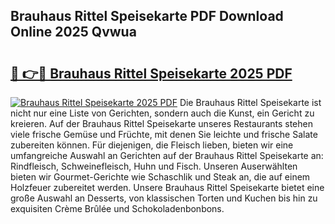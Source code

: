## Brauhaus Rittel Speisekarte PDF Download Online 2025 Qvwua

# <h2><a href="http://gc8z8o4.nevu.top/?p=Brauhaus+Rittel+Speisekarte">🔗 👉🔴 Brauhaus Rittel Speisekarte 2025 PDF</a></h2>

[![Brauhaus Rittel Speisekarte 2025 PDF](https://i.imgur.com/dBaPXMq.png)](http://gc8z8o4.nevu.top/?p=Brauhaus+Rittel+Speisekarte)
Die Brauhaus Rittel Speisekarte ist nicht nur eine Liste von Gerichten, sondern auch die Kunst, ein Gericht zu kreieren. Auf der Brauhaus Rittel Speisekarte unseres Restaurants stehen viele frische Gemüse und Früchte, mit denen Sie leichte und frische Salate zubereiten können. Für diejenigen, die Fleisch lieben, bieten wir eine umfangreiche Auswahl an Gerichten auf der Brauhaus Rittel Speisekarte an: Rindfleisch, Schweinefleisch, Huhn und Fisch. Unseren Auserwählten bieten wir Gourmet-Gerichte wie Schaschlik und Steak an, die auf einem Holzfeuer zubereitet werden. Unsere Brauhaus Rittel Speisekarte bietet eine große Auswahl an Desserts, von klassischen Torten und Kuchen bis hin zu exquisiten Crème Brûlée und Schokoladenbonbons.
